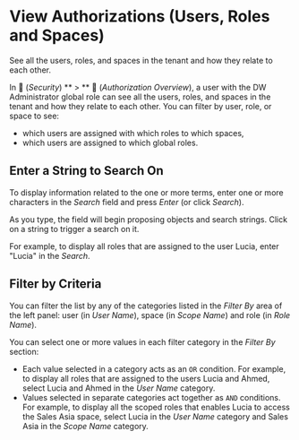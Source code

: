 <!-- loioc6538ea2db884e599072e62bdb03e68c -->

<link rel="stylesheet" type="text/css" href="../css/sap-icons.css"/>

# View Authorizations \(Users, Roles and Spaces\)

See all the users, roles, and spaces in the tenant and how they relate to each other.

In <span class="FPA-icons-V3"></span> \(*Security*\) ** \> ** <span class="SAP-icons-V5"></span> \(*Authorization Overview*\), a user with the DW Administrator global role can see all the users, roles, and spaces in the tenant and how they relate to each other. You can filter by user, role, or space to see:

-   which users are assigned with which roles to which spaces,
-   which users are assigned to which global roles.



## Enter a String to Search On

To display information related to the one or more terms, enter one or more characters in the *Search* field and press *Enter* \(or click *Search*\).

As you type, the field will begin proposing objects and search strings. Click on a string to trigger a search on it.

For example, to display all roles that are assigned to the user Lucia, enter "Lucia" in the *Search*.



<a name="loioc6538ea2db884e599072e62bdb03e68c__section_criteria_filter"/>

## Filter by Criteria

You can filter the list by any of the categories listed in the *Filter By* area of the left panel: user \(in *User Name*\), space \(in *Scope Name*\) and role \(in *Role Name*\).

You can select one or more values in each filter category in the *Filter By* section:

-   Each value selected in a category acts as an `OR` condition. For example, to display all roles that are assigned to the users Lucia and Ahmed, select Lucia and Ahmed in the *User Name* category.
-   Values selected in separate categories act together as `AND` conditions. For example, to display all the scoped roles that enables Lucia to access the Sales Asia space, select Lucia in the *User Name* category and Sales Asia in the *Scope Name* category.

